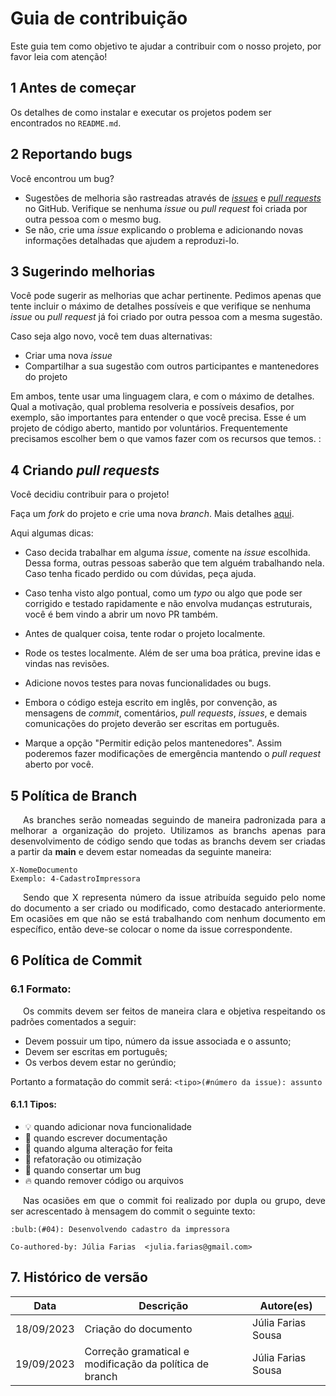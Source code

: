 # Guia de contribuição
 
 Este guia tem como objetivo te ajudar a contribuir com o nosso projeto, por favor leia com atenção!

## 1 Antes de começar

Os detalhes de como instalar e executar os projetos podem ser encontrados no `README.md`.

## 2 Reportando bugs

Você encontrou um bug?

* Sugestões de melhoria são rastreadas através de [_issues_](https://guides.github.com/features/issues/)
e [_pull requests_](https://guides.github.com/activities/hello-world/#pr) no GitHub.
Verifique se nenhuma _issue_ ou _pull request_ foi criada por outra pessoa com o mesmo bug.
* Se não, crie uma _issue_ explicando o problema e adicionando novas informações detalhadas que ajudem
a reproduzi-lo.

## 3 Sugerindo melhorias

Você pode sugerir as melhorias que achar pertinente. Pedimos apenas que tente incluir o
máximo de detalhes possíveis e que verifique se nenhuma _issue_ ou _pull request_ já foi
criado por outra pessoa com a mesma sugestão.

Caso seja algo novo, você tem duas alternativas:

- Criar uma nova _issue_
- Compartilhar a sua sugestão com outros participantes e mantenedores do projeto 

Em ambos, tente usar uma linguagem clara, e com o máximo de detalhes. Qual a motivação,
qual problema resolveria e possíveis desafios, por exemplo, são importantes para entender
o que você precisa. Esse é um projeto de código aberto, mantido por voluntários.
Frequentemente precisamos escolher bem o que vamos fazer com os recursos que temos. :

## 4 Criando _pull requests_

Você decidiu contribuir para o projeto!

Faça um _fork_ do projeto e crie uma nova _branch_.
Mais detalhes [aqui](https://help.github.com/pt/enterprise/2.17/user/github/collaborating-with-issues-and-pull-requests/creating-a-pull-request-from-a-fork).

Aqui algumas dicas:

* Caso decida trabalhar em alguma _issue_, comente na _issue_ escolhida. Dessa forma,
outras pessoas saberão que tem alguém trabalhando nela. Caso tenha ficado perdido ou com
dúvidas, peça ajuda.

* Caso tenha visto algo pontual, como um _typo_ ou algo que pode ser corrigido e testado
rapidamente e não envolva mudanças estruturais, você é bem vindo a abrir um novo PR também.

* Antes de qualquer coisa, tente rodar o projeto localmente.

* Rode os testes localmente. Além de ser uma boa prática, previne idas e vindas nas
revisões.

* Adicione novos testes para novas funcionalidades ou bugs.

* Embora o código esteja escrito em inglês, por convenção, as mensagens de _commit_,
comentários, _pull requests_, _issues_, e demais comunicações do projeto deverão ser
escritas em português.

* Marque a opção "Permitir edição pelos mantenedores". Assim poderemos fazer modificações de emergência
mantendo o _pull request_ aberto por você.


## 5 Política de Branch

<p style="text-align: justify; text-indent: 20px">As branches serão nomeadas seguindo de maneira padronizada para a melhorar a organização do projeto. Utilizamos as branchs apenas para desenvolvimento de código sendo que todas as branchs devem ser criadas a partir da <b>main</b> e devem estar nomeadas da seguinte maneira:</p>

``` 
X-NomeDocumento 
Exemplo: 4-CadastroImpressora
```

<p style="text-align: justify; text-indent: 20px"> Sendo que X representa número da issue atribuída seguido pelo nome do documento a ser criado ou modificado, como destacado anteriormente. Em ocasiões em que não se está trabalhando com nenhum documento em específico, então deve-se colocar o nome da issue correspondente.</p>

## 6 Política de Commit

### 6.1 Formato:

<p style="text-align: justify; text-indent: 20px">Os commits devem ser feitos de maneira clara e objetiva respeitando os padrões comentados a seguir:</p>

- Devem possuir um tipo, número da issue associada e o assunto;
- Devem ser escritas em português;
- Os verbos devem estar no gerúndio;

Portanto a formatação do commit será: ` <tipo>(#número da issue): assunto `

#### 6.1.1 Tipos:
- :bulb: quando adicionar nova funcionalidade
- :pencil: quando escrever documentação
- :repeat: quando alguma alteração for feita
- :racehorse: refatoração ou otimização
- :bug: quando consertar um bug
- :fire: quando remover código ou arquivos

<p style="text-align: justify; text-indent: 20px"> Nas ocasiões em que o commit foi realizado por dupla ou grupo, deve ser acrescentado à mensagem do commit o seguinte texto: </p>

```
:bulb:(#04): Desenvolvendo cadastro da impressora

Co-authored-by: Júlia Farias  <julia.farias@gmail.com>
```
## 7. Histórico de versão

|**Data**|**Descrição**|**Autore(es)**|
|--------|-------------|--------------|
|18/09/2023| Criação do documento | Júlia Farias Sousa |
|19/09/2023| Correção gramatical e modificação da política de branch | Júlia Farias Sousa |




